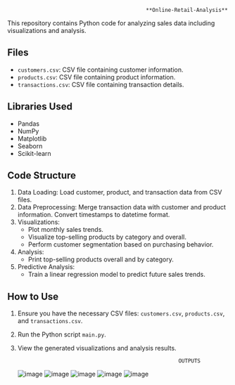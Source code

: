                                                 **Online-Retail-Analysis**

This repository contains Python code for analyzing sales data including visualizations and analysis. 

## Files
- `customers.csv`: CSV file containing customer information.
- `products.csv`: CSV file containing product information.
- `transactions.csv`: CSV file containing transaction details.

## Libraries Used
- Pandas
- NumPy
- Matplotlib
- Seaborn
- Scikit-learn

## Code Structure
1. Data Loading: Load customer, product, and transaction data from CSV files.
2. Data Preprocessing: Merge transaction data with customer and product information. Convert timestamps to datetime format.
3. Visualizations:
   - Plot monthly sales trends.
   - Visualize top-selling products by category and overall.
   - Perform customer segmentation based on purchasing behavior.
4. Analysis:
   - Print top-selling products overall and by category.
5. Predictive Analysis:
   - Train a linear regression model to predict future sales trends.

## How to Use
1. Ensure you have the necessary CSV files: `customers.csv`, `products.csv`, and `transactions.csv`.
2. Run the Python script `main.py`.
3. View the generated visualizations and analysis results.

                                                          OUTPUTS
   ![image](https://github.com/sasank-talapaneni/Online-Retail-Analysis/assets/110585631/3032c384-cd92-4d03-940b-722c8b6e5cef)
   ![image](https://github.com/sasank-talapaneni/Online-Retail-Analysis/assets/110585631/956fe4ce-b625-4f78-b34e-ab97ff9abf60)
   ![image](https://github.com/sasank-talapaneni/Online-Retail-Analysis/assets/110585631/d26cea3c-a6ce-48a4-81ca-e48b7df93f33)
   ![image](https://github.com/sasank-talapaneni/Online-Retail-Analysis/assets/110585631/67bce3c1-4819-48ef-af0d-0c7d9cb8b8fe)
   ![image](https://github.com/sasank-talapaneni/Online-Retail-Analysis/assets/110585631/1482970c-db8d-4ab7-a5a2-36134acd2b30)





